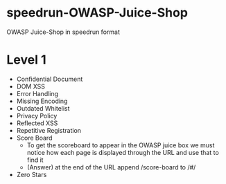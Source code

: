 # speedrun-OWASP-Juice-Shop
OWASP Juice-Shop in speedrun format

# Level 1
- Confidential Document
- DOM XSS
- Error Handling
- Missing Encoding
- Outdated Whitelist
- Privacy Policy
- Reflected XSS
- Repetitive Registration
- Score Board
    - To get the scoreboard to appear in the OWASP juice box we must notice how each page is displayed through the URL and use that to find it
    - (Answer) at the end of the URL append /score-board to /#/
- Zero Stars
